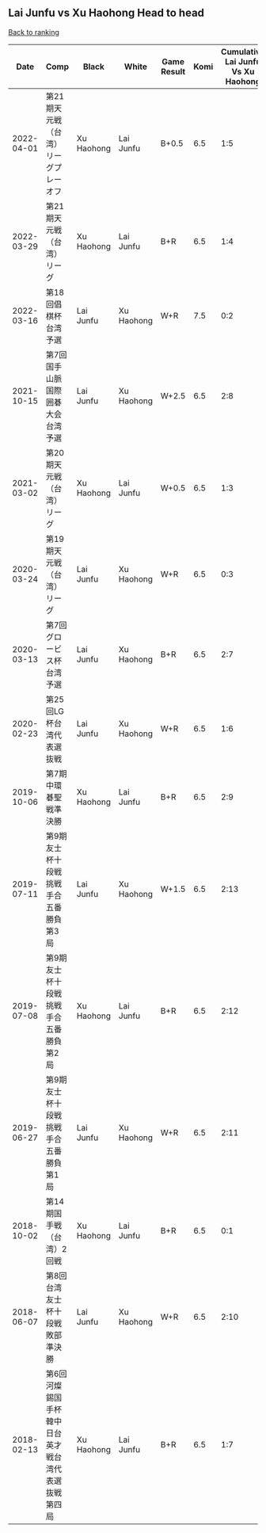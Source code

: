 ## Lai Junfu vs Xu Haohong Head to head

[Back to ranking](../../index.md)




| **Date** | **Comp** | **Black** | **White** | **Game Result** | **Komi** | **Cumulative Lai Junfu Vs Xu Haohong** | **Lai Junfu Streak** | **Xu Haohong Streak** | 
| --- | --- | --- | --- | --- | --- | --- | --- | --- |
| 2022-04-01 | 第21期天元戦（台湾）リーグプレーオフ | Xu Haohong | Lai Junfu | B+0.5 | 6.5 | 1:5 | 0 | 2 | 
| 2022-03-29 | 第21期天元戦（台湾）リーグ | Xu Haohong | Lai Junfu | B+R | 6.5 | 1:4 | 0 | 1 | 
| 2022-03-16 | 第18回倡棋杯台湾予選 | Lai Junfu | Xu Haohong | W+R | 7.5 | 0:2 | 0 | 2 | 
| 2021-10-15 | 第7回国手山脈国際囲碁大会台湾予選 | Lai Junfu | Xu Haohong | W+2.5 | 6.5 | 2:8 | 0 | 1 | 
| 2021-03-02 | 第20期天元戦（台湾）リーグ | Xu Haohong | Lai Junfu | W+0.5 | 6.5 | 1:3 | 1 | 0 | 
| 2020-03-24 | 第19期天元戦（台湾）リーグ | Lai Junfu | Xu Haohong | W+R | 6.5 | 0:3 | 0 | 3 | 
| 2020-03-13 | 第7回グロービス杯台湾予選 | Lai Junfu | Xu Haohong | B+R | 6.5 | 2:7 | 1 | 0 | 
| 2020-02-23 | 第25回LG杯台湾代表選抜戦 | Lai Junfu | Xu Haohong | W+R | 6.5 | 1:6 | 0 | 3 | 
| 2019-10-06 | 第7期中環碁聖戦準決勝 | Xu Haohong | Lai Junfu | B+R | 6.5 | 2:9 | 0 | 2 | 
| 2019-07-11 | 第9期友士杯十段戦挑戦手合五番勝負第3局  | Lai Junfu | Xu Haohong | W+1.5 | 6.5 | 2:13 | 0 | 6 | 
| 2019-07-08 | 第9期友士杯十段戦挑戦手合五番勝負第2局  | Xu Haohong | Lai Junfu | B+R | 6.5 | 2:12 | 0 | 5 | 
| 2019-06-27 | 第9期友士杯十段戦挑戦手合五番勝負第1局  | Lai Junfu | Xu Haohong | W+R | 6.5 | 2:11 | 0 | 4 | 
| 2018-10-02 | 第14期国手戦（台湾）2回戦 | Xu Haohong | Lai Junfu | B+R | 6.5 | 0:1 | 0 | 1 | 
| 2018-06-07 | 第8回台湾友士杯十段戦敗部準決勝 | Lai Junfu | Xu Haohong | W+R | 6.5 | 2:10 | 0 | 3 | 
| 2018-02-13 | 第6回河燦錫国手杯韓中日台英才戦台湾代表選抜戦第四局 | Xu Haohong | Lai Junfu | B+R | 6.5 | 1:7 | 0 | 4 |





